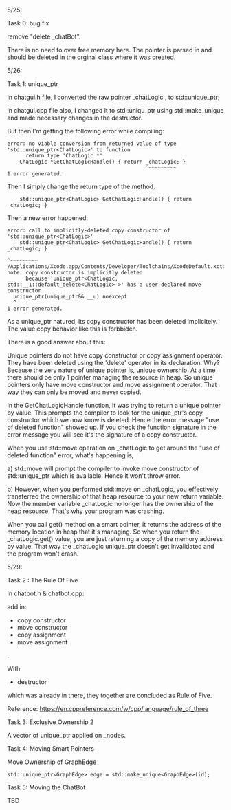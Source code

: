 5/25:

Task 0: bug fix

remove "delete _chatBot".

There is no need to over free memory here. The pointer is parsed in and should be deleted in the orginal class where it was created.

5/26:

Task 1: unique_ptr

In chatgui.h file, I converted the raw pointer _chatLogic , to std::unique_ptr;

in chatgui.cpp file also, I changed it to std::uniqu_ptr using std::make_unique and made necessary changes in the destructor.

But then I'm getting the following error while compiling:

```
error: no viable conversion from returned value of type 'std::unique_ptr<ChatLogic>' to function
      return type 'ChatLogic *'
    ChatLogic *GetChatLogicHandle() { return _chatLogic; }
                                             ^~~~~~~~~~
1 error generated.
```

Then I simply change the return type of the method.

```
    std::unique_ptr<ChatLogic> GetChatLogicHandle() { return _chatLogic; }
```

Then a new error happened:

```
error: call to implicitly-deleted copy constructor of 'std::unique_ptr<ChatLogic>'
    std::unique_ptr<ChatLogic> GetChatLogicHandle() { return _chatLogic; }
                                                             ^~~~~~~~~~
/Applications/Xcode.app/Contents/Developer/Toolchains/XcodeDefault.xctoolchain/usr/bin/../include/c++/v1/memory:2493:3: note: copy constructor is implicitly deleted
      because 'unique_ptr<ChatLogic, std::__1::default_delete<ChatLogic> >' has a user-declared move constructor
  unique_ptr(unique_ptr&& __u) noexcept
  ^
1 error generated.
```

As a unique_ptr natured, its copy constructor has been deleted implicitely. The value copy behavior like this is forbbiden.

There is a good answer about this:

Unique pointers do not have copy constructor or copy assignment operator. They have been deleted using the 'delete' operator in its declaration. Why? Because the very nature of unique pointer is, unique ownership. At a time there should be only 1 pointer managing the resource in heap. So unique pointers only have move constructor and move assignment operator. That way they can only be moved and never copied.

In the GetChatLogicHandle function, it was trying to return a unique pointer by value. This prompts the compiler to look for the unique_ptr's copy constructor which we now know is deleted. Hence the error message "use of deleted function" showed up. If you check the function signature in the error message you will see it's the signature of a copy constructor.

When you use std::move operation on _chatLogic to get around the "use of deleted function" error, what's happening is,

a) std::move will prompt the compiler to invoke move constructor of std::unique_ptr which is available. Hence it won't throw error.

b) However, when you performed std::move on _chatLogic, you effectively transferred the ownership of that heap resource to your new return variable. Now the member variable _chatLogic no longer has the ownership of the heap resource. That's why your program was crashing.

When you call get() method on a smart pointer, it returns the address of the memory location in heap that it's managing. So when you return the _chatLogic.get() value, you are just returning a copy of the memory address by value. That way the _chatLogic unique_ptr doesn't get invalidated and the program won't crash.

5/29:

Task 2 : The Rule Of Five

In chatbot.h & chatbot.cpp:

add in:

  - copy constructor
  - move constructor
  - copy assignment
  - move assignment

.

With

  - destructor

which was already in there, they together are concluded as Rule of Five.

Reference: https://en.cppreference.com/w/cpp/language/rule_of_three

Task 3: Exclusive Ownership 2

A vector of unique_ptr applied on _nodes.

Task 4: Moving Smart Pointers

Move Ownership of GraphEdge

```
std::unique_ptr<GraphEdge> edge = std::make_unique<GraphEdge>(id);
```

Task 5: Moving the ChatBot

TBD
